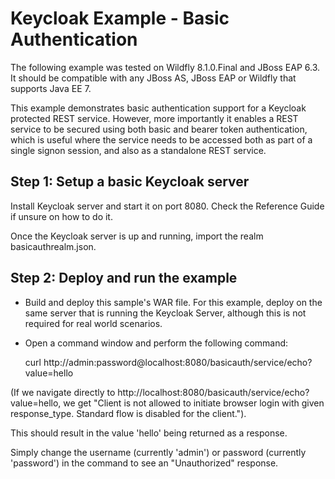 Keycloak Example - Basic Authentication
=======================================

The following example was tested on Wildfly 8.1.0.Final and JBoss EAP 6.3. It should be compatible with any JBoss AS, JBoss EAP or Wildfly that supports Java EE 7.

This example demonstrates basic authentication support for a Keycloak protected REST service. However, more importantly it enables a REST service to be secured using both basic and bearer token authentication, which is useful where the service needs to be accessed both as part of a single signon session, and also as a standalone REST service.


Step 1: Setup a basic Keycloak server
--------------------------------------------------------------
Install Keycloak server and start it on port 8080. Check the Reference Guide if unsure on how to do it.

Once the Keycloak server is up and running, import the realm basicauthrealm.json.


Step 2: Deploy and run the example
--------------------------------------------------------------

- Build and deploy this sample's WAR file. For this example, deploy on the same server that is running the Keycloak Server, although this is not required for real world scenarios.

- Open a command window and perform the following command:

    curl http://admin:password@localhost:8080/basicauth/service/echo?value=hello

(If we navigate directly to http://localhost:8080/basicauth/service/echo?value=hello, we get "Client is not allowed to initiate browser login with given response_type. Standard flow is disabled for the client.").

This should result in the value 'hello' being returned as a response.

Simply change the username (currently 'admin') or password (currently 'password') in the command to see an "Unauthorized" response.


